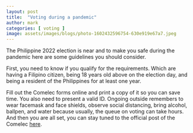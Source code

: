 ```yaml
---
layout: post
title:  "Voting during a pandemic"
author: mark
categories: [ voting ]
image: assets/images/blogs/photo-1602432596754-630e919e67a7.jpeg
---
```


The Philippine 2022 election is near and to make you safe during the pandemic here are some guidelines you should consider.

First, you need to know if you qualify for the requirements. Which are having a Filipino citizen, being 18 years old above on the election day, and being a resident of the Philippines for at least one year. 

Fill out the Comelec forms online and print a copy of it so you can save time. You also need to present a valid ID. Ongoing outside remembers to wear facemask and face shields, observe social distancing, bring alcohol, ballpen, and water because usually, the queue on voting can take hours. And then you are all set, you can stay tuned to the official post of the Comelec [here](https://www.comelec.gov.ph/r=VoterRegistration/ApplicationsForms).

